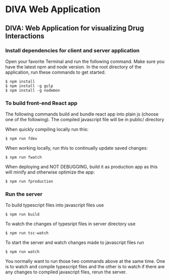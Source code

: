 # DIVA Web Application

## DIVA: Web Application for visualizing Drug Interactions

### Install dependencies for client and server application

Open your favorite Terminal and run the following command. Make sure you have the latest npm and node version. In the root directory of the application, run these commands to get started.
```
$ npm install
$ npm install -g gulp
$ npm install -g nodemon
```
### To build front-end React app 

The following commands build and bundle react app into plain js (choose one of the following). The compiled javascript file will be in public/ directory

When quickly compiling locally run this:
```
$ npm run fdev
```
When working locally, run this to continually update saved changes:
```
$ npm run fwatch
```
When deploying and NOT DEBUGGING, build it as production app as this will minify and otherwise optimize the app:
```
$ npm run fproduction
```

### Run the server

To build typescript files into javascript files use
```
$ npm run build
```

To watch the changes of typesript files in server directory use
```
$ npm run tsc-watch
```

To start the server and watch changes made to javascript files run
```
$ npm run watch
```
You normally want to run those two commands above at the same time. One is to watch and compile typescript files and the other is to watch if there are any changes to compiled javascript files, rerun the server.
